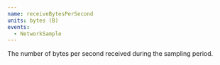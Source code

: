 ```yaml
---
name: receiveBytesPerSecond
units: bytes (B)
events:
  - NetworkSample
---
```


The number of bytes per second received during the sampling period.
